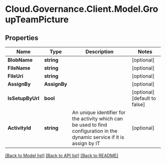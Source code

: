 # Cloud.Governance.Client.Model.GroupTeamPicture
## Properties

Name | Type | Description | Notes
------------ | ------------- | ------------- | -------------
**BlobName** | **string** |  | [optional] 
**FileName** | **string** |  | [optional] 
**FileUri** | **string** |  | [optional] 
**AssignBy** | **AssignBy** |  | [optional] 
**IsSetupByUrl** | **bool** |  | [optional] [default to false]
**ActivityId** | **string** | An unique identifier for the activity which can be used to find configuration in the dynamic service if it is assign by IT | [optional] 

[[Back to Model list]](../README.md#documentation-for-models) [[Back to API list]](../README.md#documentation-for-api-endpoints) [[Back to README]](../README.md)

